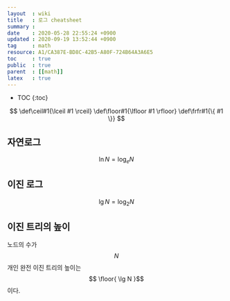 ```yaml
---
layout  : wiki
title   : 로그 cheatsheet
summary : 
date    : 2020-05-28 22:55:24 +0900
updated : 2020-09-19 13:52:44 +0900
tag     : math
resource: A1/CA387E-BD8C-42B5-A80F-724B64A3A6E5
toc     : true
public  : true
parent  : [[math]]
latex   : true
---
```

* TOC
{:toc}

$$
\def\ceil#1{\lceil #1 \rceil}
\def\floor#1{\lfloor #1 \rfloor}
\def\frfr#1{\{ #1 \}}
$$

## 자연로그

$$
\ln N = \log_e N
$$

## 이진 로그

$$
\lg N = \log_2 N
$$

## 이진 트리의 높이

노드의 수가 $$N$$개인 완전 이진 트리의 높이는 $$ \floor{ \lg N }$$ 이다.
